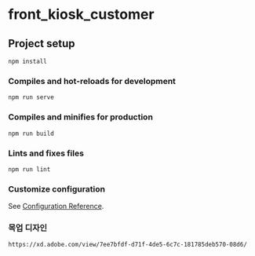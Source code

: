 # front_kiosk_customer

## Project setup
```
npm install
```

### Compiles and hot-reloads for development
```
npm run serve
```

### Compiles and minifies for production
```
npm run build
```

### Lints and fixes files
```
npm run lint
```

### Customize configuration
See [Configuration Reference](https://cli.vuejs.org/config/).



### 목업 디자인

```
https://xd.adobe.com/view/7ee7bfdf-d71f-4de5-6c7c-181785deb570-08d6/
```

